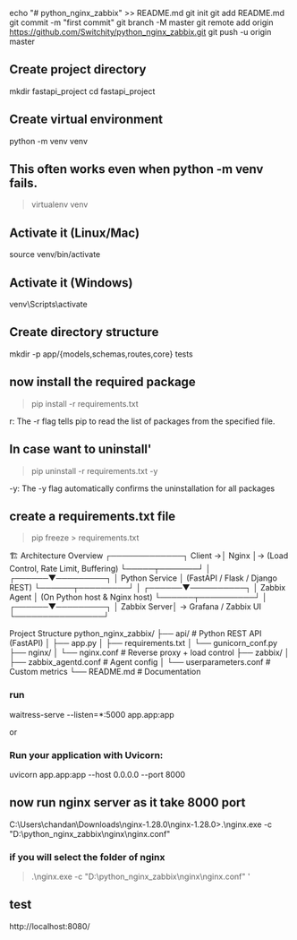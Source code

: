 echo "# python_nginx_zabbix" >> README.md
git init
git add README.md
git commit -m "first commit"
git branch -M master
git remote add origin https://github.com/Switchity/python_nginx_zabbix.git
git push -u origin master

## Create project directory
mkdir fastapi_project
cd fastapi_project

## Create virtual environment
python -m venv venv

## This often works even when python -m venv fails.
> virtualenv venv

## Activate it (Linux/Mac)
source venv/bin/activate

## Activate it (Windows)
venv\Scripts\activate

## Create directory structure
mkdir -p app/{models,schemas,routes,core} tests

## now install the required package 
>pip install -r requirements.txt

r: The -r flag tells pip to read the list of packages from the specified file.

## In case want to uninstall'
> pip uninstall -r requirements.txt -y

-y:  The -y flag automatically confirms the uninstallation for all packages

## create a requirements.txt file
> pip freeze > requirements.txt

🏗️ Architecture Overview
        ┌─────────────┐
Client →│   Nginx     │→ (Load Control, Rate Limit, Buffering)
        └─────┬───────┘
              │
       ┌──────▼─────────┐
       │ Python Service │  (FastAPI / Flask / Django REST)
       └──────┬─────────┘
              │
       ┌──────▼──────────┐
       │   Zabbix Agent  │ (On Python host & Nginx host)
       └──────┬──────────┘
              │
       ┌──────▼─────────┐
       │   Zabbix Server│ → Grafana / Zabbix UI
       └────────────────┘

Project Structure
python_nginx_zabbix/
├── api/                     # Python REST API (FastAPI)
│   ├── app.py
│   ├── requirements.txt
│   └── gunicorn_conf.py
├── nginx/
│   └── nginx.conf           # Reverse proxy + load control
├── zabbix/
│   ├── zabbix_agentd.conf   # Agent config
│   └── userparameters.conf  # Custom metrics
└── README.md                # Documentation


### run 
waitress-serve --listen=*:5000 app.app:app

or


### Run your application with Uvicorn:
uvicorn app.app:app --host 0.0.0.0 --port 8000


## now run nginx server as it take 8000 port
C:\Users\chandan\Downloads\nginx-1.28.0\nginx-1.28.0>.\nginx.exe -c "D:\python_nginx_zabbix\nginx\nginx.conf"

### if you will select the folder of nginx
> .\nginx.exe -c  "D:\python_nginx_zabbix\nginx\nginx.conf" '
## test
http://localhost:8080/